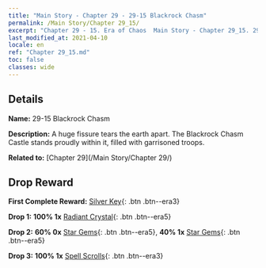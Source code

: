 ```yaml
---
title: "Main Story - Chapter 29 - 29-15 Blackrock Chasm"
permalink: /Main Story/Chapter 29_15/
excerpt: "Chapter 29 - 15. Era of Chaos  Main Story - Chapter 29_15. 29-15 Blackrock Chasm"
last_modified_at: 2021-04-10
locale: en
ref: "Chapter 29_15.md"
toc: false
classes: wide
---
```


## Details

 **Name:** 29-15 Blackrock Chasm

 **Description:** A huge fissure tears the earth apart. The Blackrock Chasm Castle stands proudly within it, filled with garrisoned troops.

 **Related to:** [Chapter 29](/Main Story/Chapter 29/)

## Drop Reward

 **First Complete Reward:** [Silver Key](/Items/con_693/){: .btn .btn--era3}

 **Drop 1:** **100% 1x** [Radiant Crystal](/Items/mat_101/){: .btn .btn--era5}

 **Drop 2:** **60% 0x** [Star Gems](/Items/mat_93/){: .btn .btn--era5}, **40% 1x** [Star Gems](/Items/mat_93/){: .btn .btn--era5}

 **Drop 3:** **100% 1x** [Spell Scrolls](/Items/con_694/){: .btn .btn--era3}

